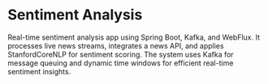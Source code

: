 # Sentiment Analysis
Real-time sentiment analysis app using Spring Boot, Kafka, and WebFlux. It processes live news streams, integrates a news API, and applies StanfordCoreNLP for sentiment scoring. The system uses Kafka for message queuing and dynamic time windows for efficient real-time sentiment insights.
